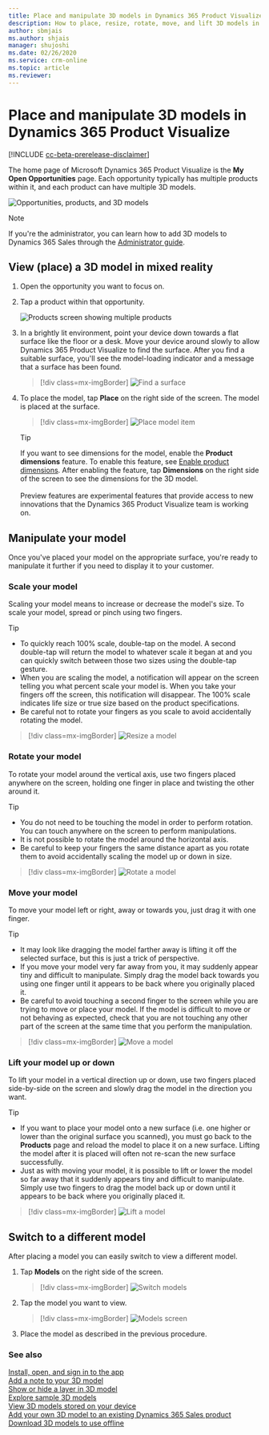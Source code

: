```yaml
---
title: Place and manipulate 3D models in Dynamics 365 Product Visualize.
description: How to place, resize, rotate, move, and lift 3D models in Dynamics 365 Product Visualize.
author: sbmjais
ms.author: shjais
manager: shujoshi
ms.date: 02/26/2020
ms.service: crm-online
ms.topic: article
ms.reviewer:
---
```


# Place and manipulate 3D models in Dynamics 365 Product Visualize

[!INCLUDE [cc-beta-prerelease-disclaimer](../includes/cc-beta-prerelease-disclaimer.md)]

The home page of Microsoft Dynamics 365 Product Visualize is the **My Open Opportunities** page. Each opportunity typically has multiple products within it, and each product can have multiple 3D models.

![Opportunities, products, and 3D models](media/manipulating-3D-models.PNG "Opportunities, products, and 3D models")

> [!NOTE]
> If you're the administrator, you can learn how to add 3D models to Dynamics 365 Sales through the [Administrator guide](admin-guide.md).

## View (place) a 3D model in mixed reality 

1.	Open the opportunity you want to focus on.

2.	Tap a product within that opportunity.

    ![Products screen showing multiple products](media/products-screen.PNG "Products screen showing multiple products")
    
3.	In a brightly lit environment, point your device down towards a flat surface like the floor or a desk. Move your device around slowly to allow Dynamics 365 Product Visualize to find the surface. After you find a suitable surface, you'll see the model-loading indicator and a message that a surface has been found.

    > [!div class=mx-imgBorder]
    > ![Find a surface](media/preface-find-surface.png "Find a surface")

4.  To place the model, tap **Place** on the right side of the screen. The model is placed at the surface.

    > [!div class=mx-imgBorder]
    > ![Place model item](media/preface-model-placed.png "Place model item")
    
    > [!TIP]
    > If you want to see dimensions for the model, enable the **Product dimensions** feature. To enable this feature, see [Enable product dimensions](product-dimensions.md). After enabling the feature, tap **Dimensions** on the right side of the screen to see the dimensions for the 3D model.<br><br>Preview features are experimental features that provide access to new innovations that the Dynamics 365 Product Visualize team is working on.  

## Manipulate your model

Once you've placed your model on the appropriate surface, you're ready to manipulate it further if you need to display it to your customer.

### Scale your model

Scaling your model means to increase or decrease the model's size. To scale your model, spread or pinch using two fingers.

> [!TIP]
> - To quickly reach 100% scale, double-tap on the model. A second double-tap will return the model to whatever scale it began at and you can quickly switch between those two sizes using the double-tap gesture.
> - When you are scaling the model, a notification will appear on the screen telling you what percent scale your model is. When you take your fingers off the screen, this notification will disappear. The 100% scale indicates life size or true size based on the product specifications.
> - Be careful not to rotate your fingers as you scale to avoid accidentally rotating the model.

> [!div class=mx-imgBorder]
> ![Resize a model](media/resize.png "Resize a model")

### Rotate your model  

To rotate your model around the vertical axis, use two fingers placed anywhere on the screen, holding one finger in place and twisting the other around it.

> [!TIP]
> - You do not need to be touching the model in order to perform rotation. You can touch anywhere on the screen to perform manipulations.
> - It is not possible to rotate the model around the horizontal axis.
> - Be careful to keep your fingers the same distance apart as you rotate them to avoid accidentally scaling the model up or down in size.

> [!div class=mx-imgBorder]
> ![Rotate a model](media/rotate.png "Rotate a model")

### Move your model

To move your model left or right, away or towards you, just drag it with one finger.

> [!TIP]
> - It may look like dragging the model farther away is lifting it off the selected surface, but this is just a trick of perspective.
> - If you move your model very far away from you, it may suddenly appear tiny and difficult to manipulate. Simply drag the model back towards you using one finger until it appears to be back where you originally placed it.
> - Be careful to avoid touching a second finger to the screen while you are trying to move or place your model. If the model is difficult to move or not behaving as expected, check that you are not touching any other part of the screen at the same time that you perform the manipulation. 

> [!div class=mx-imgBorder]
> ![Move a model](media/move.png "Move a model")

### Lift your model up or down

To lift your model in a vertical direction up or down, use two fingers placed side-by-side on the screen and slowly drag the model in the direction you want.

> [!TIP]
> - If you want to place your model onto a new surface (i.e. one higher or lower than the original surface you scanned), you must go back to the **Products** page and reload the model to place it on a new surface. Lifting the model after it is placed will often not re-scan the new surface successfully.
> - Just as with moving your model, it is possible to lift or lower the model so far away that it suddenly appears tiny and difficult to manipulate. Simply use two fingers to drag the model back up or down until it appears to be back where you originally placed it.

> [!div class=mx-imgBorder]
> ![Lift a model](media/lift.png "Lift a model")

## Switch to a different model

After placing a model you can easily switch to view a different model.

1.	Tap **Models** on the right side of the screen.

    > [!div class=mx-imgBorder]
    > ![Switch models](media/select-models.png "Switch models")
 
2.	Tap the model you want to view.

    > [!div class=mx-imgBorder]
    > ![Models screen](media/3D-models.png "Models screen")
 
3.	Place the model as described in the previous procedure.  

### See also

[Install, open, and sign in to the app](sign-in.md)<br>
[Add a note to your 3D model](add-note.md)<br>
[Show or hide a layer in 3D model](layers.md)<br>
[Explore sample 3D models](explore-samples.md)<br>
[View 3D models stored on your device](browse-models.md)<br>
[Add your own 3D model to an existing Dynamics 365 Sales product](add-model.md)<br>
[Download 3D models to use offline](download-models.md)

